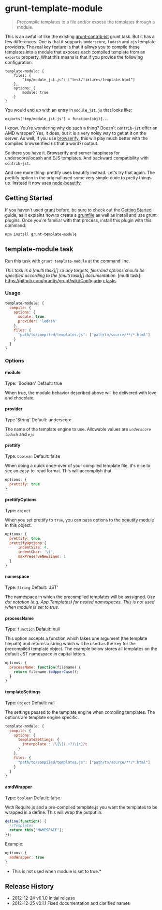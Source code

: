 # grunt-template-module #

> Precompile templates to a file and/or expose the templates through a module.

This is an awful lot like the existing [grunt-contrib-jst](https://github.com/gruntjs/grunt-contrib-jst) grunt task. But it has a few
differences. One is that it supports <code>underscore</code>, <code>lodash</code> and <code>ejs</code> template providers. The real
key feature is that it allows you to compile these templates into a module that exposes each compiled template from an <code>exports</code>
property. What this means is that if you provide the following configuration:

    template-module: {
        files: {
            "tmp/module_jst.js": ["test/fixtures/template.html"]
        },
        options: {
            module: true
        }
    }

You would end up with an entry in <code>module_jst.js</code> that looks like:

    exports["tmp/module_jst.js"] = function(obj){...

I know. You're wondering why do such a thing? Doesn't <code>contrib-jst</code> offer an AMD wrapper? Yes, it does, but it is a very noisy way
to get at it on the server. As well, if you use [browserify](https://github.com/substack/node-browserify), this will play much better with
the compiled browserified (is that a word?) output.

So there you have it. Browserify and server happiness for underscore/lodash and EJS templates. And backward compatibility with <code>contrib-jst</code>.

And one more thing: prettify uses beautify instead. Let's try that again. The prettify option in the original used some very simple code to pretty things up. Instead it
now uses [node-beautify](https://github.com/fshost/node-beautify).


## Getting Started
If you haven't used [grunt][] before, be sure to check out the [Getting Started][] guide, as it explains how to create a [gruntfile][Getting Started] as well as install and use grunt plugins. Once you're familiar with that process, install this plugin with this command:

```shell
npm install grunt-template-module
```

[grunt]: http://gruntjs.com/
[Getting Started]: https://github.com/gruntjs/grunt/blob/devel/docs/getting_started.md


## template-module task
Run this task with `grunt template-module` at the command line.

_This task is a [multi task][] so any targets, files and options should be specified according to the [multi task][] documentation._
[multi task]: https://github.com/gruntjs/grunt/wiki/Configuring-tasks

### Usage

```js
template-module: {
  compile: {
    options: {
      module: true.
      provider: 'lodash'
    },
    files: {
      "path/to/compiled/templates.js": ["path/to/source/**/*.html"]
    }
  }
}
```

### Options

#### module
Type: 'Boolean'
Default: true

When true, the module behavior described above will be delivered with love and chocolate.

#### provider
Type 'String'
Default: underscore

The name of the template engine to use. Allowable values are <code>*underscore*</code> <code>*lodash*</code> and <code>*ejs*</code>



#### prettify
Type: ```boolean```
Default: false

When doing a quick once-over of your compiled template file, it's nice to see
an easy-to-read format. This will accomplish
that.

```javascript
options: {
  prettify: true
}
```

#### prettifyOptions
Type: ```object```

When you set prettify to `true`, you can pass options to the [beautify module](https://github.com/fshost/node-beautify) in this object.

```javascript
options: {
  prettify: true,
  prettifyOptions:{
      indentSize: 4,
      indentChar: '\t',
      maxPreserveNewlines: 1
  }
}
```

#### namespace
Type: `String`
Default: 'JST'

The namespace in which the precompiled templates will be asssigned.  *Use dot notation (e.g. App.Templates) for nested namespaces.* *This is not used when module is set to true.*

#### processName
Type: ```function```
Default: null

This option accepts a function which takes one argument (the template filepath) and returns a string which will be used as the key for the precompiled template object.  The example below stores all templates on the default JST namespace in capital letters.

```js
options: {
  processName: function(filename) {
    return filename.toUpperCase();
  }
}
```

#### templateSettings
Type: ```Object```
Default: null

The settings passed to the template engine when compiling templates. The options are template engine specific.

```js
template-module: {
  compile: {
    options: {
      templateSettings: {
        interpolate : /\{\{(.+?)\}\}/g
      }
    },
    files: {
      "path/to/compiled/templates.js": ["path/to/source/**/*.html"]
    }
  }
}
```

#### amdWrapper
Type: ```boolean```
Default: false

With Require.js and a pre-compiled template.js you want the templates to be
wrapped in a define. This will wrap the output in:

``` javascript
define(function() {
  //Templates
  return this["NAMESPACE"];
});
```

Example:
``` javascript
options: {
  amdWrapper: true
}
```

* This is not used when module is set to true.*




## Release History
 * 2012-12-24   v0.1.0  Initial release
 * 2012-12-25   v0.1.1  Fixed documentation and clarified names
